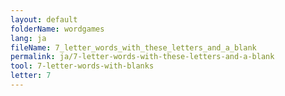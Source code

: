 ```yaml
---
layout: default
folderName: wordgames
lang: ja
fileName: 7_letter_words_with_these_letters_and_a_blank
permalink: ja/7-letter-words-with-these-letters-and-a-blank
tool: 7-letter-words-with-blanks
letter: 7
---
```

